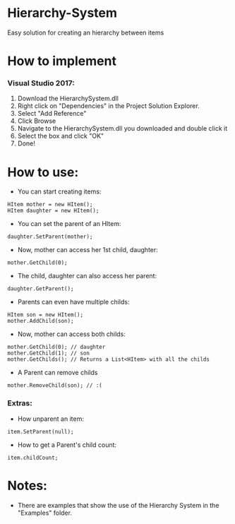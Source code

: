 # Hierarchy-System
Easy solution for creating an hierarchy between items

# How to implement
### Visual Studio 2017:
1) Download the HierarchySystem.dll
2) Right click on "Dependencies" in the Project Solution Explorer.
3) Select "Add Reference"
4) Click Browse
5) Navigate to the HierarchySystem.dll you downloaded and double click it
6) Select the box and click "OK"
7) Done!

# How to use:
- You can start creating items:
```CSharp
HItem mother = new HItem();
HItem daughter = new HItem();
```
- You can set the parent of an HItem:
```CSharp
daughter.SetParent(mother);
```
- Now, mother can access her 1st child, daughter:
```CSharp
mother.GetChild(0);
```
- The child, daughter can also access her parent:
```CSharp
daughter.GetParent();
```
- Parents can even have multiple childs:
```CSharp
HItem son = new HItem();
mother.AddChild(son);
```
- Now, mother can access both childs:
```CSharp
mother.GetChild(0); // daughter
mother.GetChild(1); // son
mother.GetChilds(); // Returns a List<HItem> with all the childs
```
- A Parent can remove childs
```CSharp
mother.RemoveChild(son); // :(
```

### Extras:
- How unparent an item:
```CSharp
item.SetParent(null);
```
- How to get a Parent's child count:
```CSharp
item.childCount;
```

# Notes:
- There are examples that show the use of the Hierarchy System in the "Examples" folder.
